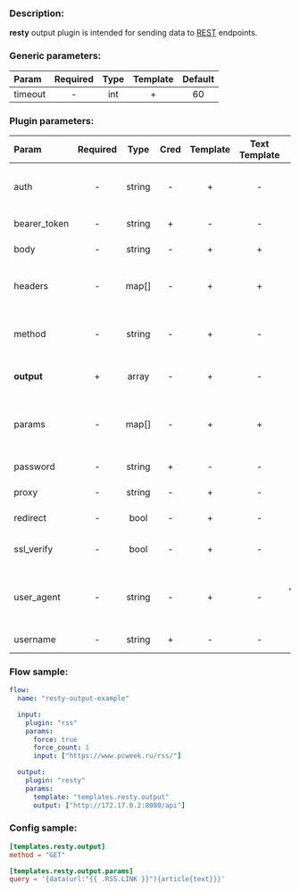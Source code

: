 ### Description:

**resty** output plugin is intended for sending data to [REST](https://en.wikipedia.org/wiki/Representational_state_transfer) endpoints.


### Generic parameters:

| Param   | Required | Type | Template | Default |
|:--------|:--------:|:----:|:--------:|:-------:|
| timeout |    -     | int  |    +     |   60    |


### Plugin parameters:

| Param        | Required | Type   | Cred | Template | Text Template | Default           | Example                         | Description                               |
|:-------------|:--------:|:------:|:----:|:--------:|:-------------:|:-----------------:|:-------------------------------:|:------------------------------------------|
| auth         | -        | string | -    | +        | -             | ""                | "basic"                         | Auth method (basic, bearer).              |
| bearer_token | -        | string | +    | -        | -             | ""                | "qwerty"                        | Bearer token.                             |
| body         | -        | string | -    | +        | +             | ""                | "{"foo": "bar"}"                | Request body.                             |
| headers      | -        | map[]  | -    | +        | +             | map[]             | see example                     | Dynamic list of request headers.          |
| method       | -        | string | -    | +        | -             | "GET"             | "POST"                          | Request method (GET, POST).               |
| **output**   | +        | array  | -    | +        | -             | "[]"              | ["https://freegeoip.app/json/"] | List of REST endpoints.                   |
| params       | -        | map[]  | -    | +        | +             | map[]             | see example                     | Dynamic list of request query parameters. |
| password     | -        | string | +    | -        | -             | ""                | ""                              | Basic auth password.                      |
| proxy        | -        | string | -    | +        | -             | ""                | "http://127.0.0.1:8080"         | Proxy settings.                           |
| redirect     | -        | bool   | -    | +        | -             | true              | false                           | Follow redirects.                         |
| ssl_verify   | -        | bool   | -    | +        | -             | true              | false                           | Verify server certificate.                |
| user_agent   | -        | string | -    | +        | -             | "gosquito v3.6.0" | "webchela 1.0"                  | Custom User-Agent for feed access.        |
| username     | -        | string | +    | -        | -             | ""                | ""                              | Basic auth username.                      |


### Flow sample:

```yaml
flow:
  name: "resty-output-example"

  input:
    plugin: "rss"
    params:
      force: true
      force_count: 1
      input: ["https://www.pcweek.ru/rss/"]

  output:
    plugin: "resty"
    params:
      template: "templates.resty.output"
      output: ["http://172.17.0.2:8080/api"]
```

### Config sample:

```toml
[templates.resty.output]
method = "GET"

[templates.resty.output.params]
query = '{data(url:"{{ .RSS.LINK }}"){article{text}}}'

```



